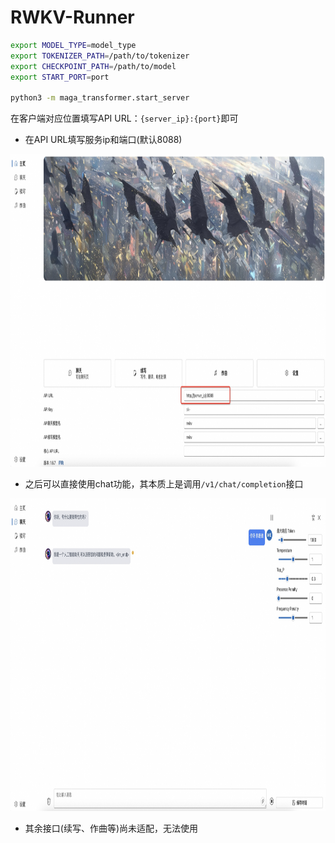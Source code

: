
# RWKV-Runner

``` bash
export MODEL_TYPE=model_type
export TOKENIZER_PATH=/path/to/tokenizer
export CHECKPOINT_PATH=/path/to/model
export START_PORT=port

python3 -m maga_transformer.start_server
```

在客户端对应位置填写API URL：`{server_ip}:{port}`即可


* 在API URL填写服务ip和端口(默认8088)
<img src="pics/rwkv_runner_main_image.jpg" width = "1000" height = "500"/>

* 之后可以直接使用chat功能，其本质上是调用`/v1/chat/completion`接口
<img src="pics/rwkv_runner_chat_image.jpg" width = "1000" height = "500"/>

* 其余接口(续写、作曲等)尚未适配，无法使用
